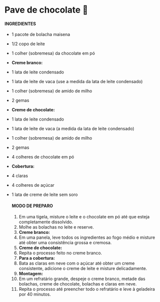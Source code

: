 # Pave de chocolate :chocolate_bar:

#### INGREDIENTES

- 1 pacote de bolacha maisena

- 1/2 copo de leite

- 1 colher (sobremesa) da chocolate em pó

- **Creme branco:**

- 1 lata de leite condensado

- 1 lata de leite de vaca (use a medida da lata de leite condensado)

- 1 colher (sobremesa) de amido de milho

- 2 gemas

- **Creme de chocolate:**

- 1 lata de leite condensado

- 1 lata de leite de vaca (a medida da lata de leite condensado)

- 1 colher (sobremesa) de amido de milho

- 2 gemas

- 4 colheres de chocolate em pó

- **Cobertura:**

- 4 claras

- 4 colheres de açúcar

- 1 lata de creme de leite sem soro

  #### MODO DE PREPARO

  1. Em uma tigela, misture o leite e o chocolate em pó até que esteja completamente dissolvido.
  2. Molhe as bolachas no leite e reserve.
  3. **Creme branco:**
  4. Em uma panela, leve todos os ingredientes ao fogo médio e misture até obter uma consistência grossa e cremosa.
  5. **Creme de chocolate:**
  6. Repita o processo feito no creme branco.
  7. **Para a cobertura:**
  8. Bata as claras em neve com o açúcar até obter um creme consistente, adicione o creme de leite e misture delicadamente.
  9. **Montagem:**
  10. Em um refratário grande, despeje o creme branco, metade das bolachas, creme de chocolate, bolachas e claras em neve.
  11. Repita o processo até preencher todo o refratário e leve à geladeira por 40 minutos.